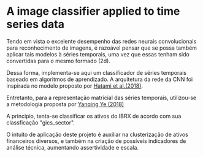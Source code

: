 # A image classifier applied to time series data

Tendo em vista o excelente desempenho das redes neurais convolucionais para reconhecimento de imagens, é razoável pensar que se possa também aplicar tais modelos à séries temporais, uma vez que essas tenham sido convertidas para o mesmo formado (2d). 

Dessa forma, implementa-se aqui um classificador de séries temporais baseado em  algoritmos de aprendizado.
A arquitetura da rede da CNN foi inspirada no modelo proposto por [Hatami et al.(2018)](https://link.springer.com/article/10.1007/s10115-018-1264-0). 

Entretanto, para a representação matricial das séries temporais, utilizou-se a metodologia proposta por [Yanqing Ye (2018)](https://link.springer.com/article/10.1007/s10115-018-1264-0)


A principio, tenta-se classificar os ativos do IBRX de acordo com sua classficação "gics_sector".

O intuito de aplicação deste projeto é auxiliar na clusterização de ativos financeiros diversos, e também na criação de possíveis indicadores  de análise técnica, aumentando assertividade e escala.
